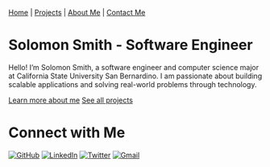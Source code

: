 [Home](./index.md) | [Projects](./projects.md) | [About Me](./about.md) | [Contact Me](mailto:solomonsmithdev@gmail.com)

# Solomon Smith - Software Engineer

Hello! I’m Solomon Smith, a software engineer and computer science major at California State University San Bernardino. I am passionate about building scalable applications and solving real-world problems through technology.

[Learn more about me](./about.md)
[See all projects](./projects.md)

# Connect with Me

[![GitHub](https://img.shields.io/badge/GitHub-181717?style=flat-square&logo=github&logoColor=white)](https://github.com/SolomonSmith-dev)
[![LinkedIn](https://img.shields.io/badge/LinkedIn-0077B5?style=flat-square&logo=linkedin&logoColor=white)](https://www.linkedin.com/in/solomonsmithdev/)
[![Twitter](https://img.shields.io/badge/Twitter-1DA1F2?style=flat-square&logo=twitter&logoColor=white)](https://x.com/SolomonSmithDev)
[![Gmail](https://img.shields.io/badge/Gmail-red?style=flat-square&logo=gmail&logoColor=white)](mailto:solomonsmithdev@gmail.com)



